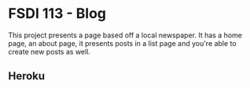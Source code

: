 # FSDI 113 - Blog
This project presents a page based off a local newspaper. It has a home page, an about page, it presents posts in a list page and you're able to create new posts as well.

## Heroku
